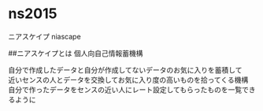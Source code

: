 # ns2015
ニアスケイプ niascape

##ニアスケイプとは
個人向自己情報蓄機構

自分で作成したデータと自分が作成してないデータのお気に入りを蓄積して  
近いセンスの人とデータを交換してお気に入り度の高いものを拾ってくる機構  
自分で作ったデータをセンスの近い人にレート設定してもらったものを一覧できるように
